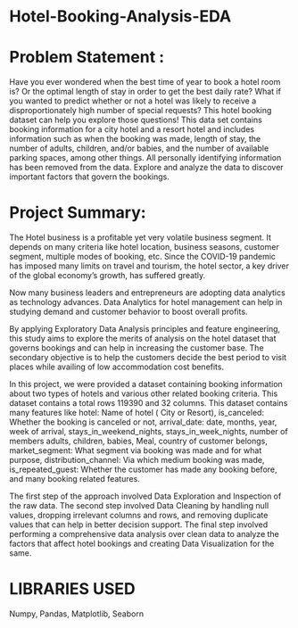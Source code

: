 # Hotel-Booking-Analysis-EDA

# Problem Statement : 
Have you ever wondered when the best time of year to book a hotel room is? Or the optimal length of stay in order to get the best daily rate? What if you wanted to predict whether or not a hotel was likely to receive a disproportionately high number of special requests? This hotel booking dataset can help you explore those questions! This data set contains booking information for a city hotel and a resort hotel and includes information such as when the booking was made, length of stay, the number of adults, children, and/or babies, and the number of available parking spaces, among other things. All personally identifying information has been removed from the data.
Explore and analyze the data to discover important factors that govern the bookings.

# Project Summary:
The Hotel business is a profitable yet very volatile business segment. It depends on many criteria like hotel location, business seasons, customer segment, multiple modes of booking, etc. Since the COVID-19 pandemic has imposed many limits on travel and tourism, the hotel sector, a key driver of the global economy’s growth, has suffered greatly.

Now many business leaders and entrepreneurs are adopting data analytics as technology advances. Data Analytics for hotel management can help in studying demand and customer behavior to boost overall profits.

By applying Exploratory Data Analysis principles and feature engineering, this study aims to explore the merits of analysis on the hotel dataset that governs bookings and can help in increasing the customer base. The secondary objective is to help the customers decide the best period to visit places while availing of low accommodation cost benefits.

In this project, we were provided a dataset containing booking information about two types of hotels and various other related booking criteria. This dataset contains a total rows 119390 and 32 columns. This dataset contains many features like hotel: Name of hotel ( City or Resort), is_canceled: Whether the booking is canceled or not, arrival_date: date, months, year, week of arrival, stays_in_weekend_nights, stays_in_week_nights, number of members adults, children, babies, Meal, country of customer belongs, market_segment: What segment via booking was made and for what purpose, distribution_channel: Via which medium booking was made, is_repeated_guest: Whether the customer has made any booking before, and many booking related features.

The first step of the approach involved Data Exploration and Inspection of the raw data. The second step involved Data Cleaning by handling null values, dropping irrelevant columns and rows, and removing duplicate values that can help in better decision support. The final step involved performing a comprehensive data analysis over clean data to analyze the factors that affect hotel bookings and creating Data Visualization for the same.

# LIBRARIES USED

Numpy, Pandas, Matplotlib, Seaborn
